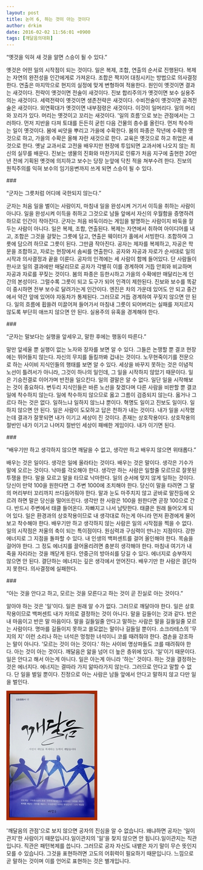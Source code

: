 ```yaml
---
layout: post
title: 논어 6, 하는 것이 아는 것이다
author: drkim
date: 2016-02-02 11:56:01 +0900
tags: [깨달음의대화]
---
```

“옛것을 익혀 새 것을 알면 스승이 될 수 있다.” 

  


옛것은 어떤 일의 시작점이 되는 것이다. 일은 복제, 조합, 연출의 순서로 진행된다. 복제는 자연의 완전성을 인간에게로 가져온다. 조합은 짝지어 대칭시키는 방법으로 의사결정한다. 연출은 마지막으로 현지의 실정에 맞게 변형하여 적용한다. 원인이 옛것이면 결과는 새것이다. 전략이 옛것이면 전술이 새것이다. 진보 합리주의가 옛것이면 보수 실용주의는 새것이다. 세력전략이 옛것이면 생존전략은 새것이다. 수비전술이 옛것이면 공격전술은 새것이다. 외연확대가 옛것이면 내부점령은 새것이다. 이것이 일머리다. 일의 머리와 꼬리가 있다. 머리는 옛것이고 꼬리는 새것이다. '일의 흐름'으로 보는 관점에서는 그러하다. 먼저 지반을 다져 토대를 든든히 굳힌 다음 건물의 층수를 올린다. 먼저 착수하는 일이 옛것이다. 봄에 씨앗을 뿌리고 가을에 수확한다. 봄의 파종은 작년에 수확한 옛것으로 하고, 가을의 수확은 올해 자란 새것으로 한다. 교육은 옛것으로 하고 취업은 새것으로 한다. 옛날 교과서로 고전을 배우지만 현장에 투입되면 교과서에 나오지 않는 최신의 실무를 배운다. 진보는 생물의 진화와 마찬가지로 인류가 처음 지구에 출현한 20만년 전에 기획된 옛것에 의지하고 보수는 당장 눈앞에 닥친 적을 쳐부수려 한다. 진보의 원칙주의를 익혀 보수의 임기응변까지 쓰게 되면 스승이 될 수 있다. 

  


\### 

  


“군자는 그릇처럼 어디에 국한되지 않는다.” 

  


군자는 처음 일을 벌이는 사람이지, 마침내 일을 완성시켜 거기서 이득을 취하는 사람이 아니다. 일을 완성시켜 이득을 취하고 그것으로 남들 앞에서 자신의 우월함을 증명하려 하므로 인간이 작아진다. 군자는 처음 바둑이라는 게임을 발명하는 사람이지 바둑을 잘 두는 사람이 아니다. 일은 복제, 조합, 연출된다. 복제는 자연에서 취하여 아이디어를 내고, 조합은 그것을 걸맞는 그릇에 담고, 연출은 웨이터가 홀에서 서빙한다. 조합하여 그릇에 담으려 하므로 그릇이 된다. 그만큼 작아진다. 공자는 제자를 복제하고, 자공은 학문을 조합하고, 자로는 현장에서 솜씨를 연출한다. 공자와 자공과 자로가 순서대로 일의 시작과 의사결정과 끝을 이룬다. 공자의 인격에는 세 사람이 함께 들어있다. 단 사람들이 한사코 일의 결과에만 매달리므로 공자가 각별히 이를 경계하여 거듭 안회와 비교하며 자공과 자로를 꾸짖는 것이다. 봄의 파종은 등한시하고 가을의 수확에만 매달리는게 인간의 본성이다. 그럴수록 그릇이 되고 도구가 되어 인격이 제한된다. 진보와 보수를 똑같이 중시하면 전부 보수로 달려가는게 인간이다. 엔진은 차의 가운데 있어도 안 되고 중간에서 약간 앞에 있어야 자동차가 통제된다. 그러므로 거듭 경계하여 꾸짖지 않으면 안 된다. 일의 흐름에 휩쓸려 미끌어져 들어가서 마침내 그릇이 되어버리는 실패를 저지르지 않도록 부단히 애쓰지 않으면 안 된다. 실용주의 유혹을 경계해야 한다. 

  


\### 

  


“군자는 말보다는 실행을 앞세우고, 말한 후에는 행동이 따른다.” 

  


말만 앞세울 뿐 실행이 없는 노자와 장자를 보면 알 수 있다. 그들은 논쟁할 뿐 결코 현장에는 뛰어들지 않는다. 자신의 무지를 들킬까봐 겁내는 것이다. 노무현죽이기를 전문으로 하는 사이비 지식인들의 행태를 보면 알 수 있다. 세상을 바꾸지 못하는 것은 이념적 노선이 틀려서가 아니라, 그것이 하나의 일인데, 그 일을 시작하지 않았기 때문이다. 일은 기승전결로 이어가며 반전을 일으킨다. 일의 결말은 알 수 없다. 일단 일을 시작해보는 것이 중요하다. 변두리 지식인들은 바른 노선을 찾겠다며 다른 사람을 비판할 뿐 결코 일에 착수하지 않는다. 일에 착수하지 않으므로 옳고 그름이 검증되지 않는다. 옳거나 그르다 하는 것은 없다. 일하느냐 일하지 않느냐 뿐이다. 혁명도 일이고 진보도 일이다. 일하지 않으면 안 된다. 일은 사람이 도모하고 답은 천하가 내는 것이다. 내가 일을 시작했는데 결과가 잘못되면 내가 이기고 세상이 진 것이다. 존재는 상호작용이다. 상호작용의 절반인 내가 이기고 나머지 절반인 세상이 패배한 게임이다. 내가 이기면 된다. 

  


\### 

  


“배우기만 하고 생각하지 않으면 깨달을 수 없고, 생각만 하고 배우지 않으면 위태롭다.” 

  


배우는 것은 일이다. 생각은 일에 올라타는 것이다. 배우는 것은 말이다. 생각은 기수가 말에 오르는 것이다. 낙마를 각오해야 한다. 생각만 하는 사람은 일할줄 모르므로 잘못된 투쟁을 한다. 말을 모르고 말을 타므로 낙마한다. 일의 순서에 맞지 않게 일하는 것이다. 당신이 만약 100을 원한다면 그 주변 1000에 조치해야 한다. 당신이 말을 타려면 그 말의 머리부터 꼬리까지 쓰다듬어줘야 한다. 말과 눈도 마주치지 않고 곧바로 말잔등에 오르려 하면 말은 당신을 떨어뜨린다. 생각만 한 사람은 100을 원한다면 곧장 100으로 간다. 반드시 주변에서 태클 들어온다. 자빠지고 나서 남탓한다. 태클은 원래 들어오게 되어 있다. 일은 환경과의 상호작용이므로 내 생각대로 하는게 아니라 먼저 환경에게 물어보고 착수해야 한다. 배우기만 하고 생각하지 않는 사람은 일의 시작점을 찍을 수 없다. 일의 시작점은 저울의 축이 되는 특이점이다. 원심력과 구심력이 만나는 지점이다. 강한 에너지로 그 지점을 돌파할 수 있다. 내 인생의 백퍼센트를 걸어 올인해야 한다. 목숨을 걸어야 한다. 그 정도 에너지를 끌어올리려면 충분히 생각해야 한다. 마침내 여기가 내 죽을 자리라는 것을 깨닫게 된다. 안중근의 방아쇠를 당길 수 있다. 에너지로 승부하지 않으면 안 된다. 결단하는 에너지는 깊은 생각에서 얻어진다. 배우기만 한 사람은 결단하지 못한다. 의사결정에 실패한다. 

  


\### 

  


“아는 것을 안다고 하고, 모르는 것을 모른다고 하는 것이 곧 진실로 아는 것이다.” 

  


알아야 하는 것은 '일'이다. 일은 원래 알 수가 없다. 그러므로 깨달아야 한다. 일은 상호작용이므로 백퍼센트 내가 자의로 결정하는 것이 아니다. 말을 길들이는 것과 같다. 반은 내 마음이고 반은 말 마음이다. 말을 길들일줄 안다고 말하는 사람은 말을 길들일줄 모르는 사람이다. 명마를 길들이지 못하고 쓸모없는 말이나 길들일 뿐이다. 소크라테스의 '무지의 지' 이런 소리나 하는 녀석은 멍청한 녀석이니 코를 때려줘야 한다. 겸손을 강조하는 말이 아니다. '모르는 것이 아는 것이다.' 하는 사이비 명상파들도 코를 때려줘야 한다. 아는 것이 아는 것이다. 깨달음은 앎을 넘어 더 높은 층위에 있다. '일'이기 때문이다. 일은 안다고 해서 아는게 아니다. 일은 아는게 아니라 '하는' 것이다. 하는 것을 결정하는 것은 에너지다. 에너지는 결따라 가지 앎따라가지 않는다. 그러므로 안다고 말할 수 없다. 단 일을 벌일 뿐이다. 진정으로 아는 사람은 남들 앞에서 안다고 말하지 않고 다만 일을 벌인다. 

  


  



![](/files/attach/images/198/521/669/aDSC01523.JPG)   


  


'깨달음의 관점'으로 보지 않으면 공자의 진심을 알 수 없습니다. 왜냐하면 공자는 '일이관지'한 사람이기 때문입니다.일이관지의 '일'을 찾지 않으면 안 됩니다.일이관지는 직관입니다. 직관은 패턴복제를 씁니다. 그러므로 공자 자신도 내뱉은 자기 말이 무슨 뜻인지 모를 수 있습니다. 그것을 표현하려면 고도의 어휘력이 필요하기 때문입니다. 느낌으로 곧 말하는 것이며 이를 언어로 표현하는 것은 별개입니다.